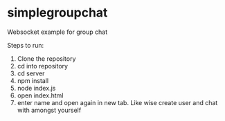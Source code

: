 # simplegroupchat
Websocket example for group chat


Steps to run:

1) Clone the repository
2) cd into repository
3) cd server
4) npm install
5) node index.js
6) open index.html
7) enter name and open again in new tab. Like wise create user and chat with amongst yourself
